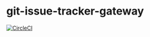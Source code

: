 # git-issue-tracker-gateway

[![CircleCI](https://circleci.com/gh/hmnshgpt455/git-issue-tracker-gateway.svg?style=svg&circle-token=ccc2fedd969dc816849e762e57c48caddfabe768)](<LINK>)
